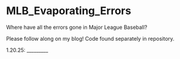# MLB_Evaporating_Errors

Where have all the errors gone in Major League Baseball?

Please follow along on my blog! Code found separately in repository.

1.20.25: _________
